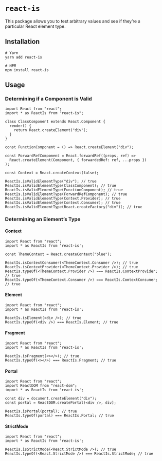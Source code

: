 `react-is`
==========

This package allows you to test arbitrary values and see if they’re a particular React element type.

Installation
------------

    # Yarn
    yarn add react-is

    # NPM
    npm install react-is

Usage
-----

### Determining if a Component is Valid

    import React from "react";
    import * as ReactIs from "react-is";

    class ClassComponent extends React.Component {
      render() {
        return React.createElement("div");
      }
    }

    const FunctionComponent = () => React.createElement("div");

    const ForwardRefComponent = React.forwardRef((props, ref) =>
      React.createElement(Component, { forwardedRef: ref, ...props })
    );

    const Context = React.createContext(false);

    ReactIs.isValidElementType("div"); // true
    ReactIs.isValidElementType(ClassComponent); // true
    ReactIs.isValidElementType(FunctionComponent); // true
    ReactIs.isValidElementType(ForwardRefComponent); // true
    ReactIs.isValidElementType(Context.Provider); // true
    ReactIs.isValidElementType(Context.Consumer); // true
    ReactIs.isValidElementType(React.createFactory("div")); // true

### Determining an Element’s Type

#### Context

    import React from "react";
    import * as ReactIs from 'react-is';

    const ThemeContext = React.createContext("blue");

    ReactIs.isContextConsumer(<ThemeContext.Consumer />); // true
    ReactIs.isContextProvider(<ThemeContext.Provider />); // true
    ReactIs.typeOf(<ThemeContext.Provider />) === ReactIs.ContextProvider; // true
    ReactIs.typeOf(<ThemeContext.Consumer />) === ReactIs.ContextConsumer; // true

#### Element

    import React from "react";
    import * as ReactIs from 'react-is';

    ReactIs.isElement(<div />); // true
    ReactIs.typeOf(<div />) === ReactIs.Element; // true

#### Fragment

    import React from "react";
    import * as ReactIs from 'react-is';

    ReactIs.isFragment(<></>); // true
    ReactIs.typeOf(<></>) === ReactIs.Fragment; // true

#### Portal

    import React from "react";
    import ReactDOM from "react-dom";
    import * as ReactIs from 'react-is';

    const div = document.createElement("div");
    const portal = ReactDOM.createPortal(<div />, div);

    ReactIs.isPortal(portal); // true
    ReactIs.typeOf(portal) === ReactIs.Portal; // true

#### StrictMode

    import React from "react";
    import * as ReactIs from 'react-is';

    ReactIs.isStrictMode(<React.StrictMode />); // true
    ReactIs.typeOf(<React.StrictMode />) === ReactIs.StrictMode; // true
